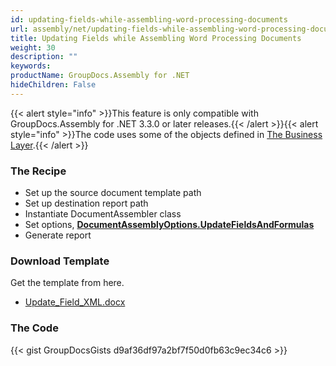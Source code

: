 ```yaml
---
id: updating-fields-while-assembling-word-processing-documents
url: assembly/net/updating-fields-while-assembling-word-processing-documents
title: Updating Fields while Assembling Word Processing Documents
weight: 30
description: ""
keywords: 
productName: GroupDocs.Assembly for .NET
hideChildren: False
---
```

{{< alert style="info" >}}This feature is only compatible with GroupDocs.Assembly for .NET 3.3.0 or later releases.{{< /alert >}}{{< alert style="info" >}}The code uses some of the objects defined in [The Business Layer](https://docs.groupdocs.com/assembly/net/the-business-layer/).{{< /alert >}}

### The Recipe

*   Set up the source document template path
*   Set up destination report path
*   Instantiate DocumentAssembler class
*   Set options, **[DocumentAssemblyOptions.UpdateFieldsAndFormulas](https://reference.groupdocs.com/net/assembly/groupdocs.assembly/documentassemblyoptions)**
*   Generate report

### Download Template

Get the template from here.

*   [Update\_Field\_XML.docx](https://github.com/groupdocs-assembly/GroupDocs.Assembly-for-.NET/blob/master/Examples/Data/Source/Word%20Templates/Update_Field_XML.docx?raw=true)

### The Code

{{< gist GroupDocsGists d9af36df97a2bf7f50d0fb63c9ec34c6 >}}


